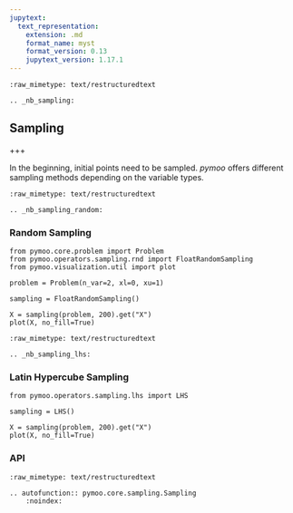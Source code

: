 ```yaml
---
jupytext:
  text_representation:
    extension: .md
    format_name: myst
    format_version: 0.13
    jupytext_version: 1.17.1
---
```


```{raw-cell}
:raw_mimetype: text/restructuredtext

.. _nb_sampling:
```

## Sampling

+++

In the beginning, initial points need to be sampled. *pymoo* offers different sampling methods depending on the variable types.

```{raw-cell}
:raw_mimetype: text/restructuredtext

.. _nb_sampling_random:
```

### Random Sampling

```{code-cell} ipython3
from pymoo.core.problem import Problem
from pymoo.operators.sampling.rnd import FloatRandomSampling
from pymoo.visualization.util import plot

problem = Problem(n_var=2, xl=0, xu=1)

sampling = FloatRandomSampling()

X = sampling(problem, 200).get("X")
plot(X, no_fill=True)
```

```{raw-cell}
:raw_mimetype: text/restructuredtext

.. _nb_sampling_lhs:
```

### Latin Hypercube Sampling

```{code-cell} ipython3
from pymoo.operators.sampling.lhs import LHS

sampling = LHS()

X = sampling(problem, 200).get("X")
plot(X, no_fill=True)
```

### API

```{raw-cell}
:raw_mimetype: text/restructuredtext

.. autofunction:: pymoo.core.sampling.Sampling
    :noindex:
```
